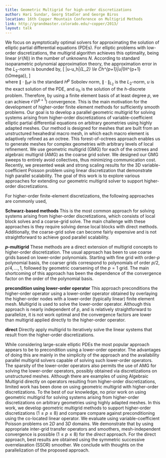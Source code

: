 ```yaml
---
title: Geometric Multigrid for high-order discretizations
author: Hari Sundar, Georg Stadler and George Biros
location: 16th Copper Mountain Conference on Multigrid Methods
link: http://grandmaster.colorado.edu/~copper/2013/
layout: talk
---
```

 
We focus on aymptotically optimal solvers for approximating the solution of elliptic partial differential equations (PDEs). For elliptic problems with low-order discretizations, the multigrid algorithm achieves this optimality, being linear ($\mathcal{O}(N)$) in the number of unknowns $N$. According to standard isoparametric polynomial approximation theory, 
the approximation error in the $L_2$-norm is bounded by,
\[
\|u-u_h\|_{L_2} \le Ch^{p+1}\|u\|_{H^{p+1}(\Omega)},
\]   
where $\|\cdot\|_{H^p}$ is the standard $H^p$ Sobolev norm, $\|\cdot\|_{L_2}$ is the $L_2$-norm, $u$ is the exact solution of the PDE, and $u_h$ is the solution of the $h$-discrete problem. Therefore, 
by using a finite element basis of at least degree $p$, we can achieve $\mathcal{O}(h^{p+1})$ convergence. This is the main motivation for the development of higher-order finite element methods for sufficiently smooth problems. Our goal is to develop a parallel geometric multigrid for solving systems arising from higher-order discretizations of variable-coefficient elliptic partial differential equations on arbitrary geometries using highly adapted meshes. Our method is designed for meshes that are built from an unstructured hexahedral macro mesh, in which each macro element is adaptively refined as an octree. This forest-of-octrees approach enables us to generate meshes for complex geometries with arbitrary levels of local refinement. We use geometric multigrid (GMG) for each of the octrees and algebraic multigrid (AMG) as the coarse grid solver. We designed our GMG sweeps to entirely avoid collectives, thus minimizing communication cost. Recently, we presented weak and strong scaling results for the 3D variable-coefficient Poisson problem using linear discretization that demonstrate high parallel scalability. The goal of this work is to explore various approaches for extending our geometric multigrid solver to support higher-order discretizations.   

For higher-order finite-element discretizations, the following approaches are commonly used, 

**Schwarz-based methods** This is the most common approach for solving systems arising from higher-order discretizations, which consists of local block solves and a coarse-grid solve. The main challenge with these approaches is they require solving dense local blocks with direct methods. Additionally, the coarse-grid solve can become fairly expensive and is not straightforward to achieve good parallel scalability. 

**$p$-multigrid** These methods are a direct extension of multigrid concepts to higher-order discretization. The usual approach has been to use coarse grids based on lower-order polynomials. Starting with fine grid with order-$p$ polynomial basis, the coarser grids correspond to polynomials of order $p/2, p/4,\ldots,1$, followed by geometric coarsening of the $p=1$ grid. The main shortcoming of this approach has been the dependence of the convergence factor on the order of the polynomial basis. 

**precondition using lower-order operator** This approach preconditions the higher-order operator using a lower-order operator obtained by overlaying the higher-order nodes with a lower-order (typically linear) finite element mesh. Multigrid is used to solve the lower-order operator. Although this approach is nearly independent of $p$, and is relatively straightforward to parallelize, it is not work optimal and the convergence factors are lower than multigrid applied directly to the higher-order operator.  

**direct** Directly apply multigrid to iteratively solve the linear systems that result from the higher-order discretizations. 

While considering large-scale elliptic PDEs the most popular approach appears to be to precondition using a lower-order operator. The advantages of doing this are mainly in the simplicity of the approach and the availability parallel multigrid solvers capable of solving such lower-order operators. The sparsity of the lower-order operators also permits the use of AMG for solving the lower-order operators, possibly obtained via discretizations on unstructured meshes. 
Although there are examples of using Algebraic Multigrid directly on operators resulting from higher-order discretizations, limited work has been done on using geometric multigrid with higher-order discretizations. To the best of our knowledge, no prior work on using geometric multigrid for solving systems arising from higher-order discretizations on arbitrary geometries using highly adapted meshes. 
In this work, we develop geometric multigrid methods to support higher-order discretizations ($1\le p\le 8$) and compare 
compare against preconditioning using the co-located linear operator. We evaluate using variable-coefficient Poisson problems on $2D$ and $3D$ domains. We demonstrate that by using appropriate inter-grid transfer operators and smoothers, mesh-independent convergence is possible ($1\le p\le8$) for the _direct_ approach. For the direct approach, best results are obtained using the symmetric successive overrelaxation (SSOR) smoother. We conclude with thoughts on the parallelization of the proposed approach.
